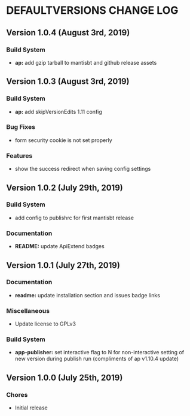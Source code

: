 # DEFAULTVERSIONS CHANGE LOG

## Version 1.0.4 (August 3rd, 2019)

### Build System

- **ap:** add gzip tarball to mantisbt and github release assets

## Version 1.0.3 (August 3rd, 2019)

### Build System

- **ap:** add skipVersionEdits 1.11 config

### Bug Fixes

- form security cookie is not set properly

### Features

- show the success redirect when saving config settings

## Version 1.0.2 (July 29th, 2019)

### Build System

- add config to publishrc for first mantisbt release

### Documentation

- **README:** update ApiExtend badges

## Version 1.0.1 (July 27th, 2019)

### Documentation

- **readme:** update installation section and issues badge links

### Miscellaneous

- Update license to GPLv3

### Build System

- **app-publisher:** set interactive flag to N for non-interactive setting of new version during publish run (compliments of ap v1.10.4 update)

## Version 1.0.0 (July 25th, 2019)

### Chores

- Initial release

